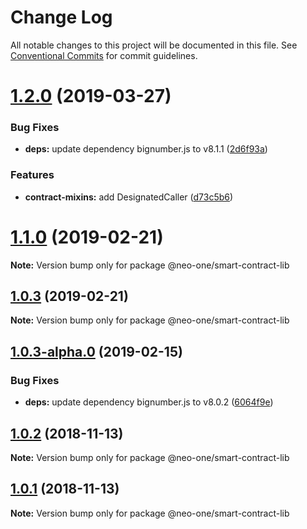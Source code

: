 # Change Log

All notable changes to this project will be documented in this file.
See [Conventional Commits](https://conventionalcommits.org) for commit guidelines.

# [1.2.0](https://github.com/neo-one-suite/neo-one/compare/@neo-one/smart-contract-lib@1.1.0...@neo-one/smart-contract-lib@1.2.0) (2019-03-27)


### Bug Fixes

* **deps:** update dependency bignumber.js to v8.1.1 ([2d6f93a](https://github.com/neo-one-suite/neo-one/commit/2d6f93a))


### Features

* **contract-mixins:** add DesignatedCaller ([d73c5b6](https://github.com/neo-one-suite/neo-one/commit/d73c5b6))





# [1.1.0](https://github.com/neo-one-suite/neo-one/compare/@neo-one/smart-contract-lib@1.0.3...@neo-one/smart-contract-lib@1.1.0) (2019-02-21)

**Note:** Version bump only for package @neo-one/smart-contract-lib





## [1.0.3](https://github.com/neo-one-suite/neo-one/compare/@neo-one/smart-contract-lib@1.0.3-alpha.0...@neo-one/smart-contract-lib@1.0.3) (2019-02-21)

**Note:** Version bump only for package @neo-one/smart-contract-lib





## [1.0.3-alpha.0](https://github.com/neo-one-suite/neo-one/compare/@neo-one/smart-contract-lib@1.0.2...@neo-one/smart-contract-lib@1.0.3-alpha.0) (2019-02-15)


### Bug Fixes

* **deps:** update dependency bignumber.js to v8.0.2 ([6064f9e](https://github.com/neo-one-suite/neo-one/commit/6064f9e))





## [1.0.2](https://github.com/neo-one-suite/neo-one/compare/@neo-one/smart-contract-lib@1.0.1...@neo-one/smart-contract-lib@1.0.2) (2018-11-13)

**Note:** Version bump only for package @neo-one/smart-contract-lib





## [1.0.1](https://github.com/neo-one-suite/neo-one/compare/@neo-one/smart-contract-lib@1.0.0...@neo-one/smart-contract-lib@1.0.1) (2018-11-13)

**Note:** Version bump only for package @neo-one/smart-contract-lib
